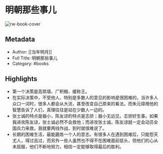 # 明朝那些事儿

![rw-book-cover](https://weread-1258476243.file.myqcloud.com/weread/cover/61/YueWen_822995/s_YueWen_822995.jpg)

## Metadata
- Author: [[当年明月]]
- Full Title: 明朝那些事儿
- Category: #books

## Highlights
- 第一个决策是高筑墙、广积粮、缓称王。
- 在实际决策中，不受他人、特别是多数人的意见的影响是很困难的，当许多人众口一词时，很多人都会从大流，甚至改变自己原来的看法，而朱元璋用他的智慧告诉了人们，真理往往是站在少数人一边的。
- 张士诚的特点是器小，陈友谅的特点是志骄；器小无远见，志骄好生事。如果我进攻陈友谅，张士诚必然不会救他；而进攻张士诚，陈友谅就一定会动员全国兵力来救，我就要两线作战，到时就很难说了。
- 长期的困难生活，最能磨炼一个人的意志。有很多人在遇到困难后，只能怨天尤人，得过且过，而另外一些人虽然也不得不在困难面前低头，但他们的心从未屈服，他们不断地努力，相信一定能够取得最后的胜利。
